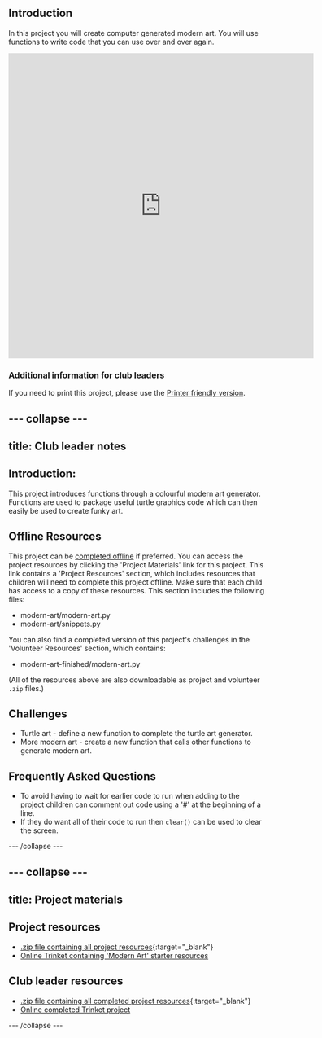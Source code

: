 ## Introduction

In this project you will create computer generated modern art. You will use functions to write code that you can use over and over again.

<iframe src="https://editor.raspberrypi.org/en/embed/viewer/modern-art-complete" width="600" height="600" frameborder="0" marginwidth="0" marginheight="0" allowfullscreen> </iframe>

### Additional information for club leaders

If you need to print this project, please use the [Printer friendly version](https://projects.raspberrypi.org/en/projects/modern-art/print).

--- collapse ---
---
title: Club leader notes
---

## Introduction:
This project introduces functions through a colourful modern art generator. Functions are used to package useful turtle graphics code which can then easily be used to create funky art.

## Offline Resources

This project can be [completed offline](https://www.codeclubprojects.org/en-GB/resources/python-working-offline/) if preferred. You can access the project resources by clicking the 'Project Materials' link for this project. This link contains a 'Project Resources' section, which includes resources that children will need to complete this project offline. Make sure that each child has access to a copy of these resources. This section includes the following files:

+ modern-art/modern-art.py
+ modern-art/snippets.py

You can also find a completed version of this project's challenges in the 'Volunteer Resources' section, which contains:

+ modern-art-finished/modern-art.py

(All of the resources above are also downloadable as project and volunteer `.zip` files.)

## Challenges

+ Turtle art - define a new function to complete the turtle art generator.
+ More modern art - create a new function that calls other functions to generate modern art.

## Frequently Asked Questions

+ To avoid having to wait for earlier code to run when adding to the project children can comment out code using a '#' at the beginning of a line.
+ If they do want all of their code to run then `clear()` can be used to clear the screen.  

--- /collapse ---

--- collapse ---
---
title: Project materials
---

## Project resources

* [.zip file containing all project resources](https://rpf.io/p/en/modern-art-go){:target="_blank"}
* [Online Trinket containing 'Modern Art' starter resources](http://jumpto.cc/modern-go)

## Club leader resources

* [.zip file containing all completed project resources](https://rpf.io/p/en/modern-art-get){:target="_blank"}
* [Online completed Trinket project](https://trinket.io/python/47bbc2fc2b)

--- /collapse ---
